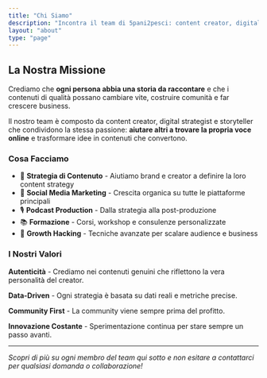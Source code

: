 ```yaml
---
title: "Chi Siamo"
description: "Incontra il team di 5pani2pesci: content creator, digital strategist e podcaster che aiutano persone e aziende a crescere online con contenuti autentici."
layout: "about"
type: "page"
---
```


## La Nostra Missione

Crediamo che **ogni persona abbia una storia da raccontare** e che i contenuti di qualità possano cambiare vite, costruire comunità e far crescere business.

Il nostro team è composto da content creator, digital strategist e storyteller che condividono la stessa passione: **aiutare altri a trovare la propria voce online** e trasformare idee in contenuti che convertono.

### Cosa Facciamo

- 🎯 **Strategia di Contenuto** - Aiutiamo brand e creator a definire la loro content strategy
- 📱 **Social Media Marketing** - Crescita organica su tutte le piattaforme principali
- 🎙️ **Podcast Production** - Dalla strategia alla post-produzione
- 📚 **Formazione** - Corsi, workshop e consulenze personalizzate
- 🚀 **Growth Hacking** - Tecniche avanzate per scalare audience e business

### I Nostri Valori

**Autenticità** - Crediamo nei contenuti genuini che riflettono la vera personalità del creator.

**Data-Driven** - Ogni strategia è basata su dati reali e metriche precise.

**Community First** - La community viene sempre prima del profitto.

**Innovazione Costante** - Sperimentazione continua per stare sempre un passo avanti.

---

*Scopri di più su ogni membro del team qui sotto e non esitare a contattarci per qualsiasi domanda o collaborazione!*